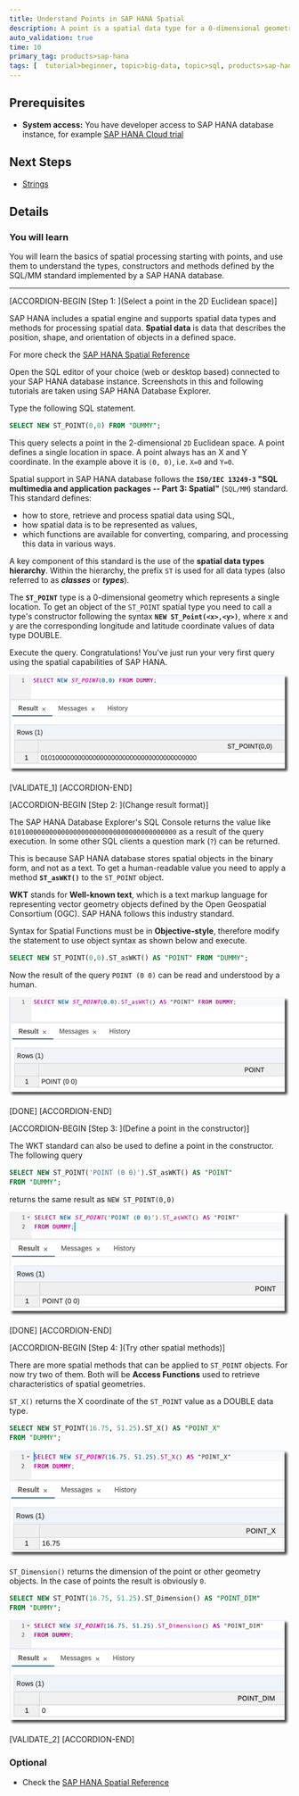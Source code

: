 ```yaml
---
title: Understand Points in SAP HANA Spatial
description: A point is a spatial data type for a 0-dimensional geometry representing a single location
auto_validation: true
time: 10
primary_tag: products>sap-hana
tags: [  tutorial>beginner, topic>big-data, topic>sql, products>sap-hana-cloud, products>sap-hana\,-express-edition   ]
---
```

## Prerequisites
- **System access:** You have developer access to SAP HANA database instance, for example [SAP HANA Cloud trial](https://developers.sap.com/topics/hana.html)

## Next Steps
- [Strings](hana-spatial-intro2-string)

## Details
### You will learn  
You will learn the basics of spatial processing starting with points, and use them to understand the types, constructors and methods defined by the SQL/MM standard implemented by a SAP HANA database.

---

[ACCORDION-BEGIN [Step 1: ](Select a point in the 2D Euclidean space)]

SAP HANA includes a spatial engine and supports spatial data types and methods for processing spatial data. **Spatial data** is data that describes the position, shape, and orientation of objects in a defined space.

For more check the [SAP HANA Spatial Reference](https://help.sap.com/viewer/bc9e455fe75541b8a248b4c09b086cf5/2020_04_QRC/en-US/e1c934157bd14021a3b43b5822b2cbe9.html)

Open the SQL editor of your choice (web or desktop based) connected to your SAP HANA database instance. Screenshots in this and following tutorials are taken using SAP HANA Database Explorer.

Type the following SQL statement.
```sql
SELECT NEW ST_POINT(0,0) FROM "DUMMY";
```

This query selects a point in the 2-dimensional `2D` Euclidean space. A point defines a single location in space. A point always has an X and Y coordinate. In the example above it is `(0, 0)`, i.e. `X=0` and `Y=0`.

Spatial support in SAP HANA database follows the **`ISO/IEC 13249-3` "SQL multimedia and application packages -- Part 3: Spatial"** (`SQL/MM`) standard. This standard defines:

- how to store, retrieve and process spatial data using SQL,
- how spatial data is to be represented as values,
- which functions are available for converting, comparing, and processing this data in various ways.

A key component of this standard is the use of the __spatial data types hierarchy__. Within the hierarchy, the prefix `ST` is used for all data types (also referred to as ___classes___ or ___types___).

The **`ST_POINT`** type is a 0-dimensional geometry which represents a single location. To get an object of the `ST_POINT` spatial type you need to call a type's constructor following the syntax **`NEW ST_Point(<x>,<y>)`**, where x and y are the corresponding longitude and latitude coordinate values of data type DOUBLE.

Execute the query. Congratulations! You've just run your very first query using the spatial capabilities of SAP HANA.

![Select a point](spatial0101b.png)

[VALIDATE_1]
[ACCORDION-END]

[ACCORDION-BEGIN [Step 2: ](Change result format)]

The SAP HANA Database Explorer's SQL Console returns the value like `010100000000000000000000000000000000000000` as a result of the query execution. In some other SQL clients a question mark (`?`) can be returned.

This is because SAP HANA database stores spatial objects in the binary form, and not as a text. To get a human-readable value you need to apply a method **`ST_asWKT()`** to the `ST_POINT` object.

__WKT__ stands for **Well-known text**, which is a text markup language for representing vector geometry objects defined by the Open Geospatial Consortium (OGC). SAP HANA follows this industry standard.

Syntax for Spatial Functions must be in __Objective-style__, therefore modify the statement to use object syntax as shown below and execute.

```sql
SELECT NEW ST_POINT(0,0).ST_asWKT() AS "POINT" FROM "DUMMY";
```

Now the result of the query `POINT (0 0)` can be read and understood by a human.

![Select a point as WKT](spatial0102b.png)

[DONE]
[ACCORDION-END]

[ACCORDION-BEGIN [Step 3: ](Define a point in the constructor)]

The WKT standard can also be used to define a point in the constructor. The following query

```sql
SELECT NEW ST_POINT('POINT (0 0)').ST_asWKT() AS "POINT"
FROM "DUMMY";
```

returns the same result as `NEW ST_POINT(0,0)`

![Select a point as WKT defined as WKT](spatial0103b.png)

[DONE]
[ACCORDION-END]

[ACCORDION-BEGIN [Step 4: ](Try other spatial methods)]

There are more spatial methods that can be applied to `ST_POINT` objects. For now try two of them. Both will be **Access Functions** used to retrieve characteristics of spatial geometries.

`ST_X()` returns the X coordinate of the `ST_POINT` value as a DOUBLE data type.

```sql
SELECT NEW ST_POINT(16.75, 51.25).ST_X() AS "POINT_X"
FROM "DUMMY";
```

![Return X](spatial0104b.png)

`ST_Dimension()` returns the dimension of the point or other geometry objects. In the case of points the result is obviously `0`.

```sql
SELECT NEW ST_POINT(16.75, 51.25).ST_Dimension() AS "POINT_DIM"
FROM "DUMMY";
```

![Return dimension](spatial0105b.png)

[VALIDATE_2]
[ACCORDION-END]

### Optional
- Check the [SAP HANA Spatial Reference](https://help.sap.com/viewer/bc9e455fe75541b8a248b4c09b086cf5/2020_04_QRC/en-US/7a29e653787c1014813b997510a8cc06.html)
